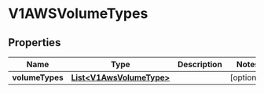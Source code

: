 # V1AWSVolumeTypes

## Properties
Name | Type | Description | Notes
------------ | ------------- | ------------- | -------------
**volumeTypes** | [**List&lt;V1AwsVolumeType&gt;**](V1AwsVolumeType.md) |  |  [optional]

